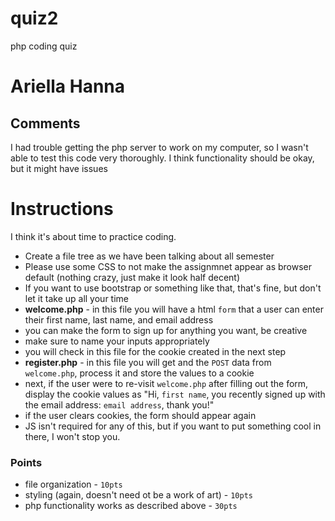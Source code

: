 # quiz2
php coding quiz

# Ariella Hanna

## Comments
I had trouble getting the php server to work on my computer, so I wasn't able to test this code very thoroughly.  I think functionality should be okay, but it might have issues

# Instructions
I think it's about time to practice coding.

- Create a file tree as we have been talking about all semester
- Please use some CSS to not make the assignmnet appear as browser default (nothing crazy, just make it look half decent)
- If you want to use bootstrap or something like that, that's fine, but don't let it take up all your time
- **welcome.php** - in this file you will have a html `form` that a user can enter their first name, last name, and email address
 - you can make the form to sign up for anything you want, be creative
 - make sure to name your inputs appropriately
 - you will check in this file for the cookie created in the next step
- **register.php** - in this file you will get and the `POST` data from `welcome.php`, process it and store the values to a cookie
 - next, if the user were to re-visit `welcome.php` after filling out the form, display the cookie values as "Hi, `first name`, you recently signed up with the email address: `email address`, thank you!"
 - if the user clears cookies, the form should appear again
- JS isn't required for any of this, but if you want to put something cool in there, I won't stop you.

### Points
- file organization - `10pts`
- styling (again, doesn't need ot be a work of art) - `10pts`
- php functionality works as described above - `30pts`
